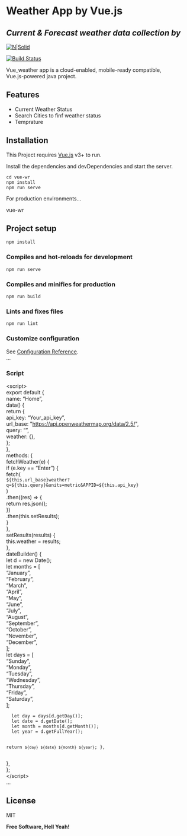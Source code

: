 <h1 class="code-line" data-line-start=0 data-line-end=1 ><a id="Weather_App_by_Vuejs_0"></a>Weather App by Vue.js</h1>
<h2 class="code-line" data-line-start=1 data-line-end=2 ><a id="_Current__Forecast_weather_data_collection_by__1"></a><em>Current &amp; Forecast weather data collection by</em></h2>
<p class="has-line-data" data-line-start="3" data-line-end="4"><a href="https://openweathermap.org/api"><img src="https://openweathermap.org/themes/openweathermap/assets/img/logo_white_cropped.png" alt="N|Solid"></a></p>
<p class="has-line-data" data-line-start="5" data-line-end="6"><a href="https://openweathermap.org/api"><img src="https://travis-ci.org/joemccann/dillinger.svg?branch=master" alt="Build Status"></a></p>
<p class="has-line-data" data-line-start="7" data-line-end="9">Vue_weather app is a cloud-enabled, mobile-ready compatible,<br>
Vue.js-powered java project.</p>
<h2 class="code-line" data-line-start=9 data-line-end=10 ><a id="Features_9"></a>Features</h2>
<ul>
<li class="has-line-data" data-line-start="11" data-line-end="12">Current Weather Status</li>
<li class="has-line-data" data-line-start="12" data-line-end="13">Search Cities to finf weather status</li>
<li class="has-line-data" data-line-start="13" data-line-end="15">Temprature</li>
</ul>
<h2 class="code-line" data-line-start=15 data-line-end=16 ><a id="Installation_15"></a>Installation</h2>
<p class="has-line-data" data-line-start="17" data-line-end="18">This Project requires <a href="https://vuejs.org/">Vue.js</a> v3+ to run.</p>
<p class="has-line-data" data-line-start="19" data-line-end="20">Install the dependencies and devDependencies and start the server.</p>
<pre><code class="has-line-data" data-line-start="22" data-line-end="26" class="language-sh"><span class="hljs-built_in">cd</span> vue-wr
npm install
npm run serve
</code></pre>
<p class="has-line-data" data-line-start="27" data-line-end="28">For production environments…</p>
<p class="has-line-data" data-line-start="29" data-line-end="30">vue-wr</p>
<h2 class="code-line" data-line-start=31 data-line-end=32 ><a id="Project_setup_31"></a>Project setup</h2>
<pre><code class="has-line-data" data-line-start="33" data-line-end="35">npm install
</code></pre>
<h3 class="code-line" data-line-start=36 data-line-end=37 ><a id="Compiles_and_hotreloads_for_development_36"></a>Compiles and hot-reloads for development</h3>
<pre><code class="has-line-data" data-line-start="38" data-line-end="40">npm run serve
</code></pre>
<h3 class="code-line" data-line-start=41 data-line-end=42 ><a id="Compiles_and_minifies_for_production_41"></a>Compiles and minifies for production</h3>
<pre><code class="has-line-data" data-line-start="43" data-line-end="45">npm run build
</code></pre>
<h3 class="code-line" data-line-start=46 data-line-end=47 ><a id="Lints_and_fixes_files_46"></a>Lints and fixes files</h3>
<pre><code class="has-line-data" data-line-start="48" data-line-end="50">npm run lint
</code></pre>
<h3 class="code-line" data-line-start=51 data-line-end=52 ><a id="Customize_configuration_51"></a>Customize configuration</h3>
<p class="has-line-data" data-line-start="52" data-line-end="54">See <a href="https://cli.vuejs.org/config/">Configuration Reference</a>.<br>
…</p>
<h3 class="code-line" data-line-start=54 data-line-end=55 ><a id="Script_54"></a>Script</h3>
<p class="has-line-data" data-line-start="55" data-line-end="106">&lt;script&gt;<br>
export default {<br>
name: “Home”,<br>
data() {<br>
return {<br>
api_key: “Your_api_key”,<br>
url_base: &quot;<a href="https://api.openweathermap.org/data/2.5/">https://api.openweathermap.org/data/2.5/</a>&quot;,<br>
query: “”,<br>
weather: {},<br>
};<br>
},<br>
methods: {<br>
fetchWeather(e) {<br>
if (e.key == “Enter”) {<br>
fetch(<br>
<code>${this.url_base}weather?q=${this.query}&amp;units=metric&amp;APPID=${this.api_key}</code><br>
)<br>
.then((res) =&gt; {<br>
return res.json();<br>
})<br>
.then(this.setResults);<br>
}<br>
},<br>
setResults(results) {<br>
this.weather = results;<br>
},<br>
dateBuilder() {<br>
let d = new Date();<br>
let months = [<br>
“January”,<br>
“February”,<br>
“March”,<br>
“April”,<br>
“May”,<br>
“June”,<br>
“July”,<br>
“August”,<br>
“September”,<br>
“October”,<br>
“November”,<br>
“December”,<br>
];<br>
let days = [<br>
“Sunday”,<br>
“Monday”,<br>
“Tuesday”,<br>
“Wednesday”,<br>
“Thursday”,<br>
“Friday”,<br>
“Saturday”,<br>
];</p>
<pre><code>  let day = days[d.getDay()];
  let date = d.getDate();
  let month = months[d.getMonth()];
  let year = d.getFullYear();

  return `${day} ${date} ${month} ${year}`;
},
</code></pre>
<p class="has-line-data" data-line-start="114" data-line-end="118">},<br>
};<br>
&lt;/script&gt;<br>
…</p>
<h2 class="code-line" data-line-start=118 data-line-end=119 ><a id="License_118"></a>License</h2>
<p class="has-line-data" data-line-start="120" data-line-end="121">MIT</p>
<p class="has-line-data" data-line-start="122" data-line-end="123"><strong>Free Software, Hell Yeah!</strong></p>
